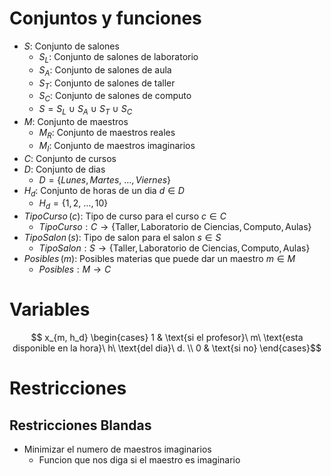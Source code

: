 # Conjuntos y funciones

- $S$: Conjunto de salones
    - $S_L$: Conjunto de salones de laboratorio
    - $S_A$: Conjunto de salones de aula
    - $S_T$: Conjunto de salones de taller
    - $S_C$: Conjunto de salones de computo
    - $S = S_L\ \cup\ S_A\ \cup\ S_T\ \cup\ S_C$
- $M$: Conjunto de maestros
    - $M_R$: Conjunto de maestros reales
    - $M_I$: Conjunto de maestros imaginarios
- $C$: Conjunto de cursos
- $D$: Conjunto de dias
    - $D = \{ Lunes, Martes,\ \dots, Viernes \}$
- $H_d$: Conjunto de horas de un dia $d \in D$
    - $H_d = \{ 1, 2,\ \dots, 10 \}$
- $TipoCurso\, (c)$: Tipo de curso para el curso $c \in C$
    - $TipoCurso: C \rightarrow \{\text{Taller}, \text{Laboratorio de Ciencias}, \text{Computo}, \text{Aulas}\}$
- $TipoSalon\, (s)$: Tipo de salon para el salon $s \in S$
    - $TipoSalon: S \rightarrow \{\text{Taller}, \text{Laboratorio de Ciencias}, \text{Computo}, \text{Aulas}\}$
- $Posibles\, (m)$: Posibles materias que puede dar un maestro $m \in M$
    - $Posibles: M \rightarrow C$

# Variables

$$ x_{m, h_d} \begin{cases}
1 & \text{si el profesor}\ m\ \text{esta disponible en la hora}\ h\ \text{del dia}\ d. \\
0 & \text{si no}
\end{cases}$$

# Restricciones

## Restricciones Blandas

- Minimizar el numero de maestros imaginarios
    - Funcion que nos diga si el maestro es imaginario